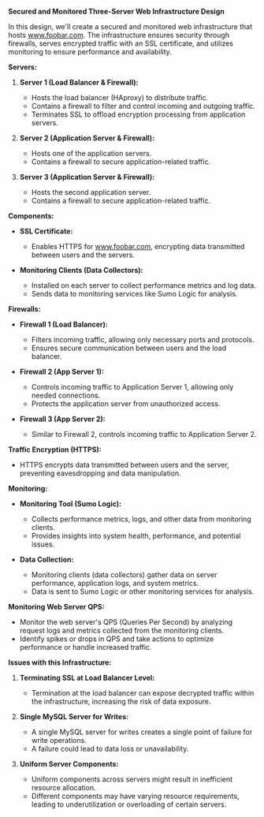 **Secured and Monitored Three-Server Web Infrastructure Design**

In this design, we'll create a secured and monitored web infrastructure that hosts www.foobar.com. The infrastructure ensures security through firewalls, serves encrypted traffic with an SSL certificate, and utilizes monitoring to ensure performance and availability.

**Servers:**

1. **Server 1 (Load Balancer & Firewall):**
   - Hosts the load balancer (HAproxy) to distribute traffic.
   - Contains a firewall to filter and control incoming and outgoing traffic.
   - Terminates SSL to offload encryption processing from application servers.

2. **Server 2 (Application Server & Firewall):**
   - Hosts one of the application servers.
   - Contains a firewall to secure application-related traffic.

3. **Server 3 (Application Server & Firewall):**
   - Hosts the second application server.
   - Contains a firewall to secure application-related traffic.

**Components:**

- **SSL Certificate:**
  - Enables HTTPS for www.foobar.com, encrypting data transmitted between users and the servers.

- **Monitoring Clients (Data Collectors):**
  - Installed on each server to collect performance metrics and log data.
  - Sends data to monitoring services like Sumo Logic for analysis.

**Firewalls:**

- **Firewall 1 (Load Balancer):**
  - Filters incoming traffic, allowing only necessary ports and protocols.
  - Ensures secure communication between users and the load balancer.

- **Firewall 2 (App Server 1):**
  - Controls incoming traffic to Application Server 1, allowing only needed connections.
  - Protects the application server from unauthorized access.

- **Firewall 3 (App Server 2):**
  - Similar to Firewall 2, controls incoming traffic to Application Server 2.

**Traffic Encryption (HTTPS):**

- HTTPS encrypts data transmitted between users and the server, preventing eavesdropping and data manipulation.

**Monitoring:**

- **Monitoring Tool (Sumo Logic):**
  - Collects performance metrics, logs, and other data from monitoring clients.
  - Provides insights into system health, performance, and potential issues.

- **Data Collection:**
  - Monitoring clients (data collectors) gather data on server performance, application logs, and system metrics.
  - Data is sent to Sumo Logic or other monitoring services for analysis.

**Monitoring Web Server QPS:**

- Monitor the web server's QPS (Queries Per Second) by analyzing request logs and metrics collected from the monitoring clients.
- Identify spikes or drops in QPS and take actions to optimize performance or handle increased traffic.

**Issues with this Infrastructure:**

1. **Terminating SSL at Load Balancer Level:**
   - Termination at the load balancer can expose decrypted traffic within the infrastructure, increasing the risk of data exposure.

2. **Single MySQL Server for Writes:**
   - A single MySQL server for writes creates a single point of failure for write operations.
   - A failure could lead to data loss or unavailability.

3. **Uniform Server Components:**
   - Uniform components across servers might result in inefficient resource allocation.
   - Different components may have varying resource requirements, leading to underutilization or overloading of certain servers.